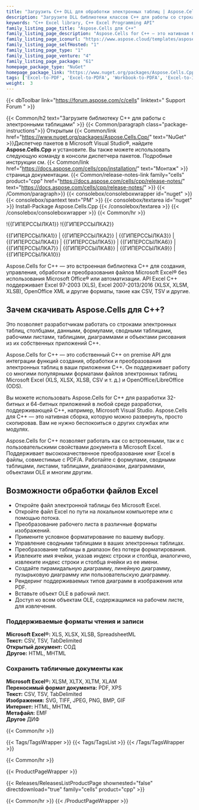 ```yaml
---
title: "Загрузить C++ DLL для обработки электронных таблиц | Aspose.Cells"
description: "Загрузите DLL библиотеки классов C++ для работы со строками, столбцами, данными, формулами, сводными таблицами, таблицами, диаграммами и чертежами электронных таблиц Excel® через собственный API."
keywords: "C++ Excel library, C++ Excel Programming API"
family_listing_page_title: "Aspose.Cells для C++"
family_listing_page_description: "Aspose.Cells for C++ — это нативная библиотека C++, которая предлагает набор высокоуровневых API для наиболее часто используемых форматов электронных таблиц, таких как XLS, XLSX, XLSM, XLSB, TSV и CSV. Aspose.Cells for C++ позволяет создавать высокопроизводительные приложения C++, обладающие возможностями для создания, обработки и преобразования электронных таблиц Excel, не полагаясь на Office Automation или приложение Microsoft Excel."
family_listing_page_iconurl: "https://www.aspose.cloud/templates/aspose/App_Themes/V3/images/cells/272x272/aspose_cells-for-cpp.png"
family_listing_page_selfHosted: "1"
family_listing_page_type: "1"
family_listing_page_venture: "4"
family_listing_page_package: "61"
homepage_package_type: "NuGet"
homepage_package_link: "https://www.nuget.org/packages/Aspose.Cells.Cpp/"
tags: ['Excel-to-PDF', 'Excel-to-PDFA', 'Workbook-to-PDFA', 'Excel-to-Image', 'Worksheet-to-Image', 'Excel-to-PNG', 'Excel-to-TIFF', 'Worksheet-to-SVG', 'Excel-to-SVG', 'Workbook-to-PDF', 'Workbook-Formulas', 'Spreadsheet-API', 'Aspose.Cells', 'Aspose.Total', 'Conholdate', 'Conholdate.Total', 'Chart', 'Chart-Rendering', 'OLE-Objects', 'Range', 'C++', 'CPP', 'Native']
weight:  3
---
```


{{< dbToolbar link="https://forum.aspose.com/c/cells" linktext=" Support Forum " >}}

{{< Common/h2 text="Загрузите библиотеку C++ для работы с электронными таблицами"  >}}
{{< Common/paragraph class="package-instructions">}}
Открытым
{{< Common/link href="https://www.nuget.org/packages/Aspose.Cells.Cpp/" text="NuGet"  >}}Диспетчер пакетов в Microsoft Visual Studio®, найдите <b>Aspose.Cells.Cpp</b> и установите. Вы также можете использовать следующую команду в консоли диспетчера пакетов. Подробные инструкции см.
{{< Common/link href="https://docs.aspose.com/cells/cpp/installation/" text="Монтаж"  >}}страница документации.
{{< Common/release-notes-link family="cells" product="cpp" href="https://docs.aspose.com/cells/cpp/release-notes/" text="https://docs.aspose.com/cells/cpp/release-notes/"  >}}
{{< /Common/paragraph>}}
{{< consolebox/consoleboxwrapper id="nuget" >}}
       {{< consolebox/spantext text="PM" >}}
       {{< consolebox/textarea id="nuget" >}} Install-Package Aspose.Cells.Cpp {{< /consolebox/textarea >}}
{{< /consolebox/consoleboxwrapper >}}
{{< Common/hr >}}

!{{ГИПЕРССЫЛКА1}} !{{ГИПЕРССЫЛКА2}}

{{ГИПЕРССЫЛКА1}} | {{ГИПЕРССЫЛКА2}} | {{ГИПЕРССЫЛКА3}} | {{ГИПЕРССЫЛКА4}} | {{ГИПЕРССЫЛКА5}} | {{ГИПЕРССЫЛКА6}} | {{ГИПЕРССЫЛКА7}} | {{ГИПЕРССЫЛКА8}} | {{ГИПЕРССЫЛКА9}} | {{ГИПЕРССЫЛКА10}}

Aspose.Cells for C++ — это встроенная библиотека C++ для создания, управления, обработки и преобразования файлов Microsoft Excel® без использования Microsoft Office® или автоматизации. API Excel C++ поддерживает Excel 97-2003 (XLS), Excel 2007-2013/2016 (XLSX, XLSM, XLSB), OpenOffice XML и другие форматы, такие как CSV, TSV и другие.

## Зачем скачивать Aspose.Cells для C++?

Это позволяет разработчикам работать со строками электронных таблиц, столбцами, данными, формулами, сводными таблицами, рабочими листами, таблицами, диаграммами и объектами рисования из их собственных приложений C++.

Aspose.Cells for C++ — это собственный C++ on premise API для интеграции функций создания, обработки и преобразования электронных таблиц в ваши приложения C++. Он поддерживает работу со многими популярными форматами файлов электронных таблиц Microsoft Excel (XLS, XLSX, XLSB, CSV и т. д.) и OpenOffice/LibreOffice (ODS).

Вы можете использовать Aspose.Cells for C++ для разработки 32-битных и 64-битных приложений в любой среде разработки, поддерживающей C++, например, Microsoft Visual Studio. Aspose.Cells для C++ — это нативная сборка, которую можно развернуть, просто скопировав. Вам не нужно беспокоиться о других службах или модулях.

Aspose.Cells for C++ позволяет работать как со встроенными, так и с пользовательскими свойствами документа в Microsoft Excel. Поддерживает высококачественное преобразование книг Excel в файлы, совместимые с PDF/A. Работайте с формулами, сводными таблицами, листами, таблицами, диапазонами, диаграммами, объектами OLE и многим другим.

## Возможности обработки файлов Excel

- Откройте файл электронной таблицы без Microsoft Excel.
- Откройте файл Excel по пути на локальном компьютере или с помощью потока.
- Преобразование рабочего листа в различные форматы изображений.
- Примените условное форматирование по вашему выбору.
- Управление сводными таблицами в ваших электронных таблицах.
- Преобразование таблицы в диапазон без потери форматирования.
- Извлеките имя ячейки, указав индекс строки и столбца, аналогично, извлеките индекс строки и столбца ячейки из ее имени.
- Создайте пирамидальную диаграмму, линейную диаграмму, пузырьковую диаграмму или пользовательскую диаграмму.
- Рендеринг поддерживаемых типов диаграмм в изображения или PDF.
- Вставьте объект OLE в рабочий лист.
- Доступ ко всем объектам OLE, содержащимся на рабочем листе, для извлечения.

### Поддерживаемые форматы чтения и записи

**Microsoft Excel®:** XLS, XLSX, XLSB, SpreadsheetML\
**Текст:** CSV, TSV, TabDelimited\
**Открытый документ:** СОД\
**Другое:** HTML, MHTML

### Сохранить табличные документы как

**Microsoft Excel®:** XLSM, XLTX, XLTM, XLAM\
**Переносимый формат документа:** PDF, XPS\
**Текст:** CSV, TSV, TabDelimited\
**Изображения:** SVG, TIFF, JPEG, PNG, BMP, GIF\
**Интернет:** HTML, MHTML\
**Метафайл:** EMF\
**Другое** ДИФ

{{< Common/hr >}}

{{< Tags/TagsWrapper >}}
 {{< Tags/TagsList >}}
{{< /Tags/TagsWrapper >}}

{{< Common/hr >}}

{{< ProductPageWrapper >}}
<!-- ReleasesListProductPage-->
   {{< Releases/ReleasesListProductPage shownested="false"  directdownload="true" family="cells" product="cpp" >}}
<!-- /ReleasesListProductPage-->
{{< Common/hr >}}
{{< /ProductPageWrapper >}}

